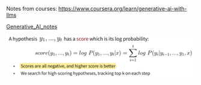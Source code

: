 Notes from courses: https://www.coursera.org/learn/generative-ai-with-llms

[Generative_AI_notes](_images/Generative_AI_notes.pdf "Generative_AI_notes")

![BeamSearchFormula](https://raw.githubusercontent.com/Dingyi-Lai/Dingyi-Lai.github.io/main/_images/[MT]BeamSearchFormula.png)